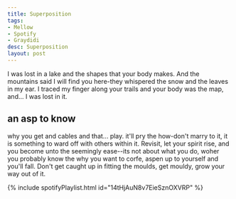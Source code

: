 ```yaml
---
title: Superposition
tags:
- Mellow
- Spotify
- Graydidi
desc: Superposition
layout: post
---
```


I was lost in a lake and the shapes that your body makes. And the mountains said I will find you here-they whispered the snow and the leaves in my ear. I traced my finger along your trails and your body was the map, and... I was lost in it.

<!-- more -->
## an asp to know
why you get and cables and that... play. it'll pry the how-don't marry to it, it is something to ward off with others within it. Revisit, let your spirit rise, and you become unto the seemingly ease--its not about what you do, woher you probably know the why you want to corfe, aspen up to yourself and you'll fall. Don't get caught up in fitting the moulds, get mouldy, grow your way out of it.


{% include spotifyPlaylist.html id="14tHjAuN8v7EieSznOXVRP" %}
